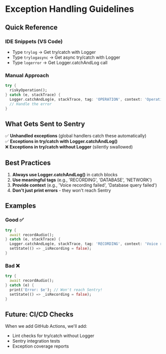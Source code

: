 # Exception Handling Guidelines

## Quick Reference

### IDE Snippets (VS Code)
- Type `trylog` → Get try/catch with Logger
- Type `trylogasync` → Get async try/catch with Logger  
- Type `logerror` → Get Logger.catchAndLog call

### Manual Approach
```dart
try {
  riskyOperation();
} catch (e, stackTrace) {
  Logger.catchAndLog(e, stackTrace, tag: 'OPERATION', context: 'Operation failed');
  // Handle the error
}
```

## What Gets Sent to Sentry

✅ **Unhandled exceptions** (global handlers catch these automatically)  
✅ **Exceptions in try/catch with Logger.catchAndLog()**  
❌ **Exceptions in try/catch without Logger** (silently swallowed)  

## Best Practices

1. **Always use Logger.catchAndLog()** in catch blocks
2. **Use meaningful tags** (e.g., 'RECORDING', 'DATABASE', 'NETWORK')
3. **Provide context** (e.g., 'Voice recording failed', 'Database query failed')
4. **Don't just print errors** - they won't reach Sentry

## Examples

### Good ✅
```dart
try {
  await recordAudio();
} catch (e, stackTrace) {
  Logger.catchAndLog(e, stackTrace, tag: 'RECORDING', context: 'Voice recording failed');
  setState(() => _isRecording = false);
}
```

### Bad ❌
```dart
try {
  await recordAudio();
} catch (e) {
  print('Error: $e'); // Won't reach Sentry!
  setState(() => _isRecording = false);
}
```

## Future: CI/CD Checks

When we add GitHub Actions, we'll add:
- Lint checks for try/catch without Logger
- Sentry integration tests
- Exception coverage reports
